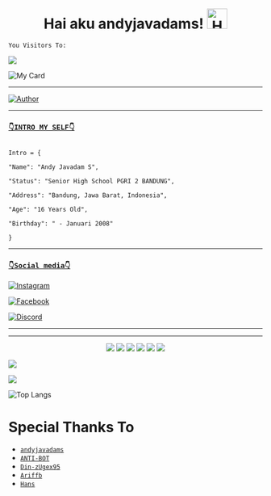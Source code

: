 <h1 align="center">Hai aku andyjavadams! <img src="https://user-images.githubusercontent.com/1303154/88677602-1635ba80-d120-11ea-84d8-d263ba5fc3c0.gif" width="40px" alt="Hamlo"><br></h1>

```
You Visitors To:
```
![](https://komarev.com/ghpvc/?username=andyjavadams&label=PROFILE+VIEWS)


![My Card ](https://cardivo.vercel.app/api?name=andyjavadams%20&description=Jika%20ada%20seseorang%20yang%20menghinamu%20dan%20mempermalukanmu%20dengan%20sesuatu%20yang%20ia%20ketahui%20ada%20padamu,%20maka%20janganlah%20engkau%20membalasnya%20dengan%20sesuatu%20yang%20engkau%20ketahui%20ada%20padanya.%20Akibat%20buruk%20biarlah%20ia%20yang%20menanggungnya.”%20(%20HR.%20Abu%20Daud%20no.%204084%20)&image=https://b.top4top.io/p_2090f6xvx0.jpg&backgroundColor=%23ecf0f1&instagram=@andy.jees&github=andyjavadams&pattern=leaf&colorPattern=%23eaeaea)

___

<p align="center">

  <a href="https://github.com/andyjavadams"><img title="Author" src="https://img.shields.io/badge/Author-andyjavadams-red.svg?style=for-the-badge&logo=github" /></a>



</p>

___

### [`👇INTRO MY SELF👇`](https://instagram.com/andyjavadams)

```

Intro = {

"Name": "Andy Javadam S",

"Status": "Senior High School PGRI 2 BANDUNG",

"Address": "Bandung, Jawa Barat, Indonesia",

"Age": "16 Years Old",

"Birthday": " - Januari 2008"

}

```

___



### [`👇Social media👇`](https://github.com/andyjavadams)

 [![Instagram](https://img.shields.io/badge/Instagram-ff63f0?style=for-the-badge&logo=instagram&logoColor=white)](https://instagram.com/andyjavadams)

 [![Facebook](https://img.shields.io/badge/facebook-097EEB?style=for-the-badge&logo=facebook&logoColor=white)](https://www.facebook.com/profile.php?id=100075547466629&mibextid=ZbWKwL)

 [![Discord](https://img.shields.io/badge/discord-5265F7?style=for-the-badge&logo=discord&logoColor=white)](https://discordapp.com/users/913678045523623937)


___
___
<p align="center">
  <img src="https://img.shields.io/badge/-JavaScript-black?style=flat-square&logo=javascript" />
  <img src="https://img.shields.io/badge/-Node.js-black?style=flat-square&logo=Node.js" />
  <img src="https://img.shields.io/badge/-HTML5-black?style=flat-square&logo=html5&logoColor=e34f26" />
  <img src="https://img.shields.io/badge/-CSS3-black?style=flat-square&logo=css3&logoColor=1572b6" />
  <img src="https://img.shields.io/badge/-Git-black?style=flat-square&logo=git" />
  <img src="https://img.shields.io/badge/-GitHub-black?style=flat-square&logo=github" /> <br>
</p>

  <a href="https://github.com/andyjavadams"><img src="https://github-readme-stats.vercel.app/api?username=andyjavadams&theme=tokyonight&show_icons=true" /></a>

</p>

<p align="center">

  <a href="https://github.com/andyjavadams"><img src="https://github-readme-streak-stats.herokuapp.com?user=andyjavadams&theme=tokyonight&hide_border=false&properties=background&border=%239611C5FF" /><a>

</p>

  


  
![Top Langs](https://github-readme-stats.vercel.app/api/top-langs/?username=andyjavadams&count_private=true&show_icons=true&theme=tokyonight)

# Special Thanks To

* [`andyjavadams`](https://github.com/andyjavadams)
* [`ANTI-BOT`](https://github.com/findme-19)
* [`Din-zUgex95`](https://github.com/Din-zUgex95)
* [`Ariffb`](https://github.com/ariffb25)
* [`Hans`](https://github.com/Hansuan010101)

<audio autoplay="true" src="https://f.top4top.io/m_2092qvkoa0.mp3"></audio>
